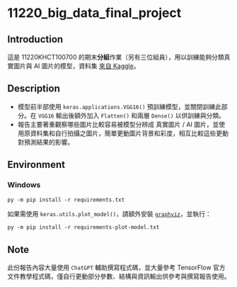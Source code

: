 # 11220_big_data_final_project

## Introduction
這是 11220KHCT100700 的期末**分組**作業（另有三位組員），用以訓練能夠分類真實圖片與 AI 圖片的模型，資料集 [來自 Kaggle](https://www.kaggle.com/datasets/sunnykakar/shoes-dataset-real-and-ai-generated-images)。

## Description
- 模型前半部使用 `keras.applications.VGG16()` 預訓練模型，並關閉訓練此部分。在 `VGG16` 輸出後額外加入 `Flatten()` 和兩層 `Dense()` 以供訓練與分類。
- 報告主要著重觀察哪些圖片比較容易被模型分辨成 真實圖片 / AI 圖片，並使用原資料集和自行拍攝之圖片，簡單更動圖片背景和彩度，相互比較這些更動對預測結果的影響。

## Environment
### Windows
```ps
py -m pip install -r requirements.txt
```
如果需使用 `keras.utils.plot_model()`，請額外安裝 [`graphviz`](https://graphviz.org/download/)，並執行：
```ps
py -m pip install -r requirements-plot-model.txt
```

## Note
此份報告內容大量使用 `ChatGPT` 輔助撰寫程式碼，並大量參考 TensorFlow 官方文件教學程式碼，僅自行更動部分參數、結構與資訊輸出供參考與撰寫報告使用。